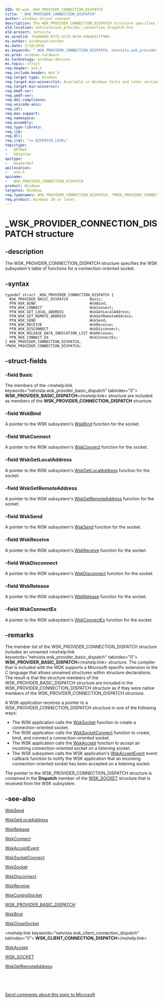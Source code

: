 ```yaml
---
UID: NS:wsk._WSK_PROVIDER_CONNECTION_DISPATCH
title: "_WSK_PROVIDER_CONNECTION_DISPATCH"
author: windows-driver-content
description: The WSK_PROVIDER_CONNECTION_DISPATCH structure specifies the WSK subsystem's table of functions for a connection-oriented socket.
old-location: netvista\wsk_provider_connection_dispatch.htm
old-project: netvista
ms.assetid: 70a86809-07f2-4723-9e50-4dbdd31ff900
ms.author: windowsdriverdev
ms.date: 1/18/2018
ms.keywords: "_WSK_PROVIDER_CONNECTION_DISPATCH, netvista.wsk_provider_connection_dispatch, *PWSK_PROVIDER_CONNECTION_DISPATCH, wsk/WSK_PROVIDER_CONNECTION_DISPATCH, PWSK_PROVIDER_CONNECTION_DISPATCH, wsk/PWSK_PROVIDER_CONNECTION_DISPATCH, WSK_PROVIDER_CONNECTION_DISPATCH structure [Network Drivers Starting with Windows Vista], PWSK_PROVIDER_CONNECTION_DISPATCH structure pointer [Network Drivers Starting with Windows Vista], wskref_b6ef1db8-e10d-44bd-a3df-9dee672b2b9e.xml, WSK_PROVIDER_CONNECTION_DISPATCH"
ms.prod: windows-hardware
ms.technology: windows-devices
ms.topic: struct
req.header: wsk.h
req.include-header: Wsk.h
req.target-type: Windows
req.target-min-winverclnt: Available in Windows Vista and later versions of the Windows operating   systems.
req.target-min-winversvr: 
req.kmdf-ver: 
req.umdf-ver: 
req.ddi-compliance: 
req.unicode-ansi: 
req.idl: 
req.max-support: 
req.namespace: 
req.assembly: 
req.type-library: 
req.lib: 
req.dll: 
req.irql: "<= DISPATCH_LEVEL"
topictype:
-	APIRef
-	kbSyntax
apitype:
-	HeaderDef
apilocation:
-	wsk.h
apiname:
-	WSK_PROVIDER_CONNECTION_DISPATCH
product: Windows
targetos: Windows
req.typenames: WSK_PROVIDER_CONNECTION_DISPATCH, *PWSK_PROVIDER_CONNECTION_DISPATCH
req.product: Windows 10 or later.
---
```


# _WSK_PROVIDER_CONNECTION_DISPATCH structure


## -description


The WSK_PROVIDER_CONNECTION_DISPATCH structure specifies the WSK subsystem's table of functions for a
  connection-oriented socket.


## -syntax


````
typedef struct _WSK_PROVIDER_CONNECTION_DISPATCH {
  WSK_PROVIDER_BASIC_DISPATCH          Basic;
  PFN_WSK_BIND                         WskBind;
  PFN_WSK_CONNECT                      WskConnect;
  PFN_WSK_GET_LOCAL_ADDRESS            WskGetLocalAddress;
  PFN_WSK_GET_REMOTE_ADDRESS           WskGetRemoteAddress;
  PFN_WSK_SEND                         WskSend;
  PFN_WSK_RECEIVE                      WskReceive;
  PFN_WSK_DISCONNECT                   WskDisconnect;
  PFN_WSK_RELEASE_DATA_INDICATION_LIST WskRelease;
  PFN_WSK_CONNECT_EX                   WskConnectEx;
} WSK_PROVIDER_CONNECTION_DISPATCH, *PWSK_PROVIDER_CONNECTION_DISPATCH;
````


## -struct-fields




### -field Basic

The members of the 
     <mshelp:link keywords="netvista.wsk_provider_basic_dispatch" tabindex="0"><b>
     WSK_PROVIDER_BASIC_DISPATCH</b></mshelp:link> structure are included as members of the 
     <b>WSK_PROVIDER_CONNECTION_DISPATCH</b> structure.


### -field WskBind

A pointer to the WSK subsystem's 
     <a href="..\wsk\nc-wsk-pfn_wsk_bind.md">WskBind</a> function for the socket.


### -field WskConnect

A pointer to the WSK subsystem's 
     <a href="..\wsk\nc-wsk-pfn_wsk_connect.md">WskConnect</a> function for the socket.


### -field WskGetLocalAddress

A pointer to the WSK subsystem's 
     <a href="..\wsk\nc-wsk-pfn_wsk_get_local_address.md">WskGetLocalAddress</a> function for the
     socket.


### -field WskGetRemoteAddress

A pointer to the WSK subsystem's 
     <a href="..\wsk\nc-wsk-pfn_wsk_get_remote_address.md">WskGetRemoteAddress</a> function for the
     socket.


### -field WskSend

A pointer to the WSK subsystem's 
     <a href="..\wsk\nc-wsk-pfn_wsk_send.md">WskSend</a> function for the socket.


### -field WskReceive

A pointer to the WSK subsystem's 
     <a href="..\wsk\nc-wsk-pfn_wsk_receive.md">WskReceive</a> function for the socket.


### -field WskDisconnect

A pointer to the WSK subsystem's 
     <a href="..\wsk\nc-wsk-pfn_wsk_disconnect.md">WskDisconnect</a> function for the
     socket.


### -field WskRelease

A pointer to the WSK subsystem's 
     <a href="..\wsk\nc-wsk-pfn_wsk_release_data_indication_list.md">WskRelease</a> function for the socket.


### -field WskConnectEx

A pointer to the WSK subsystem's 
     <a href="..\wsk\nc-wsk-pfn_wsk_connect_ex.md">WskConnectEx</a> function for the
     socket.


## -remarks


The member list of the WSK_PROVIDER_CONNECTION_DISPATCH structure includes an unnamed 
    <mshelp:link keywords="netvista.wsk_provider_basic_dispatch" tabindex="0"><b>
    WSK_PROVIDER_BASIC_DISPATCH</b></mshelp:link> structure. The compiler that is included with the WDK supports a
    Microsoft-specific extension to the C language that allows unnamed structures within structure
    declarations. The result is that the structure members of the WSK_PROVIDER_BASIC_DISPATCH structure are
    included in the WSK_PROVIDER_CONNECTION_DISPATCH structure as if they were native members of the
    WSK_PROVIDER_CONNECTION_DISPATCH structure.

A WSK application receives a pointer to a WSK_PROVIDER_CONNECTION_DISPATCH structure in one of the
    following ways:
<ul>
<li>
The WSK application calls the 
      <a href="..\wsk\nc-wsk-pfn_wsk_socket.md">WskSocket</a> function to create a
      connection-oriented socket.

</li>
<li>
The WSK application calls the 
      <a href="..\wsk\nc-wsk-pfn_wsk_socket_connect.md">WskSocketConnect</a> function to create,
      bind, and connect a connection-oriented socket.

</li>
<li>
The WSK application calls the 
      <a href="..\wsk\nc-wsk-pfn_wsk_accept.md">WskAccept</a> function to accept an incoming
      connection-oriented socket on a listening socket.

</li>
<li>
The WSK subsystem calls the WSK application's 
      <a href="..\wsk\nc-wsk-pfn_wsk_accept_event.md">WskAcceptEvent</a> event callback function to
      notify the WSK application that an incoming connection-oriented socket has been accepted on a listening
      socket.

</li>
</ul>The pointer to the WSK_PROVIDER_CONNECTION_DISPATCH structure is contained in the 
    <b>Dispatch</b> member of the 
    <a href="..\wsk\ns-wsk-_wsk_socket.md">WSK_SOCKET</a> structure that is received from the
    WSK subsystem.



## -see-also

<a href="..\wsk\nc-wsk-pfn_wsk_send.md">WskSend</a>

<a href="..\wsk\nc-wsk-pfn_wsk_get_local_address.md">WskGetLocalAddress</a>

<a href="..\wsk\nc-wsk-pfn_wsk_release_data_indication_list.md">WskRelease</a>

<a href="..\wsk\nc-wsk-pfn_wsk_connect.md">WskConnect</a>

<a href="..\wsk\nc-wsk-pfn_wsk_accept_event.md">WskAcceptEvent</a>

<a href="..\wsk\nc-wsk-pfn_wsk_socket_connect.md">WskSocketConnect</a>

<a href="..\wsk\nc-wsk-pfn_wsk_socket.md">WskSocket</a>

<a href="..\wsk\nc-wsk-pfn_wsk_disconnect.md">WskDisconnect</a>

<a href="..\wsk\nc-wsk-pfn_wsk_receive.md">WskReceive</a>

<a href="..\wsk\nc-wsk-pfn_wsk_control_socket.md">WskControlSocket</a>

<a href="..\wsk\ns-wsk-_wsk_provider_basic_dispatch.md">WSK_PROVIDER_BASIC_DISPATCH</a>

<a href="..\wsk\nc-wsk-pfn_wsk_bind.md">WskBind</a>

<a href="..\wsk\nc-wsk-pfn_wsk_close_socket.md">WskCloseSocket</a>

<mshelp:link keywords="netvista.wsk_client_connection_dispatch" tabindex="0"><b>
   WSK_CLIENT_CONNECTION_DISPATCH</b></mshelp:link>

<a href="..\wsk\nc-wsk-pfn_wsk_accept.md">WskAccept</a>

<a href="..\wsk\ns-wsk-_wsk_socket.md">WSK_SOCKET</a>

<a href="..\wsk\nc-wsk-pfn_wsk_get_remote_address.md">WskGetRemoteAddress</a>

 

 

<a href="mailto:wsddocfb@microsoft.com?subject=Documentation%20feedback [netvista\netvista]:%20WSK_PROVIDER_CONNECTION_DISPATCH structure%20 RELEASE:%20(1/18/2018)&amp;body=%0A%0APRIVACY STATEMENT%0A%0AWe use your feedback to improve the documentation. We don't use your email address for any other purpose, and we'll remove your email address from our system after the issue that you're reporting is fixed. While we're working to fix this issue, we might send you an email message to ask for more info. Later, we might also send you an email message to let you know that we've addressed your feedback.%0A%0AFor more info about Microsoft's privacy policy, see http://privacy.microsoft.com/en-us/default.aspx." title="Send comments about this topic to Microsoft">Send comments about this topic to Microsoft</a>

